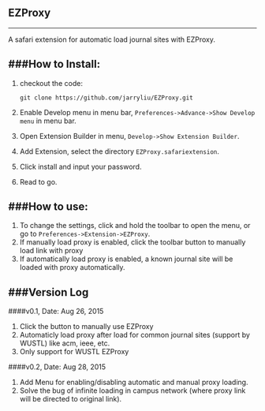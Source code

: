 ## EZProxy
----------------
A safari extension for automatic load journal sites with EZProxy.

###How to Install:
----------------
1. checkout the code: 

	`git clone https://github.com/jarryliu/EZProxy.git`
	
2. Enable Develop menu in menu bar, `Preferences->Advance->Show Develop menu` in menu bar.
3. Open Extension Builder in menu, `Develop->Show Extension Builder`.
4. Add Extension, select the directory `EZProxy.safariextension`.
5. Click install and input your password.
6. Read to go.

###How to use:
-------------------
1. To change the settings, click and hold the toolbar to open the menu, or go to `Preferences->Extension->EZProxy`.
2. If manually load proxy is enabled, click the toolbar button to manually load link with proxy 
3. If automatically load proxy is enabled, a known journal site will be loaded with proxy automatically.


###Version Log
-------------------
####v0.1, Date: Aug 26, 2015
1. Click the button to manually use EZProxy
2. Automaticly load proxy after load for common journal sites (support by WUSTL) like acm, ieee, etc.
3. Only support for WUSTL EZProxy

####v0.2, Date: Aug 28, 2015
1. Add Menu for enabling/disabling automatic and manual proxy loading.
2. Solve the bug of infinite loading in campus network (where proxy link will be directed to original link).